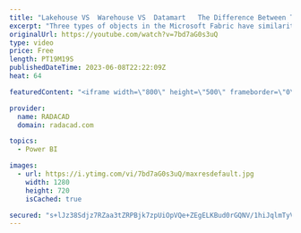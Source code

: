 ```yaml
---
title: "Lakehouse VS  Warehouse VS  Datamart   The Difference Between The Three Fabric Objects"
excerpt: "Three types of objects in the Microsoft Fabric have similarities in what they can do for an analytics system. These three are; Lakehouse, Data Warehouse, and Power BI Datamart. All three objects provide storage for the data, which can be loaded into them using an ETL process and read using something"
originalUrl: https://youtube.com/watch?v=7bd7aG0s3uQ
type: video
price: Free
length: PT19M19S
publishedDateTime: 2023-06-08T22:22:09Z
heat: 64

featuredContent: "<iframe width=\"800\" height=\"500\" frameborder=\"0\" src=\"https://www.youtube.com/embed/7bd7aG0s3uQ\" allow=\"accelerometer; autoplay; encrypted-media; gyroscope; picture-in-picture\" allowfullscreen></iframe>"

provider:
  name: RADACAD
  domain: radacad.com

topics:
  - Power BI

images:
  - url: https://i.ytimg.com/vi/7bd7aG0s3uQ/maxresdefault.jpg
    width: 1280
    height: 720
    isCached: true

secured: "s+lJz38Sdjz7RZaa3tZRPBjk7zpUiOpVQe+ZEgELKBud0rGQNV/1hiJqlmTyV4Ek64d5O7sy1n8IAw9zr/tha6gj+EtxE2p1DrfhnQe9Z4P8sSa0UjZAKo6mawPS3pue7f1uDr2i/f02zZAJbC1QWSbQcb1JLxIfKNCB3jwRxNj7MpU3WERUz5Sv6X6GSE98N1n3YFIwsjj8KTrQFi1r2e3SS1VjF0OV65WiHz8EantWsnioqFOjtuunW50xgpD0ofim+xkIyQmyVf/0HTiqYEoUHvlI29BtlLDs8ka5K/EYz1JiOLnKZj6jRth2nXGv/Sz39GF++B2c9gtW5aWEr2D5OPHjiJTLi873mLp+5DxaihjS39RZhiPCbvLSRNI8NeUEqydvrnZxru5Ma+tgdXjQbTFuM7rq3es9SJzSzD0=;ETseC9UTGwaliUL9U2T0jw=="
---
```


